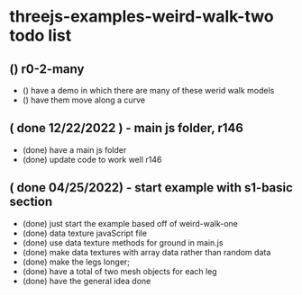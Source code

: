 # threejs-examples-weird-walk-two todo list

## () r0-2-many
* () have a demo in which there are many of these werid walk models
* () have them move along a curve

## ( done 12/22/2022 ) - main js folder, r146
* (done) have a main js folder
* (done) update code to work well r146

## ( done 04/25/2022) - start example with s1-basic section
* (done) just start the example based off of weird-walk-one
* (done) data texture javaScript file
* (done) use data texture methods for ground in main.js
* (done) make data textures with array data rather than random data
* (done) make the legs longer;
* (done) have a total of two mesh objects for each leg
* (done) have the general idea done

